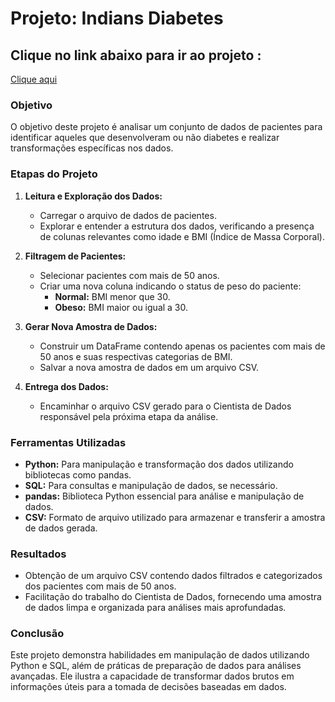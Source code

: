 # Projeto: Indians Diabetes

## Clique no link abaixo para ir ao projeto :

<a href="https://github.com/leonardocapristo/DA_Indians_Diabetes/blob/main/DA_Indians_Diabetes.ipynb">Clique aqui</a>

### Objetivo
O objetivo deste projeto é analisar um conjunto de dados de pacientes para identificar aqueles que desenvolveram ou não diabetes e realizar transformações específicas nos dados.

### Etapas do Projeto

1. **Leitura e Exploração dos Dados:**
   - Carregar o arquivo de dados de pacientes.
   - Explorar e entender a estrutura dos dados, verificando a presença de colunas relevantes como idade e BMI (Índice de Massa Corporal).

2. **Filtragem de Pacientes:**
   - Selecionar pacientes com mais de 50 anos.
   - Criar uma nova coluna indicando o status de peso do paciente:
     - **Normal:** BMI menor que 30.
     - **Obeso:** BMI maior ou igual a 30.

3. **Gerar Nova Amostra de Dados:**
   - Construir um DataFrame contendo apenas os pacientes com mais de 50 anos e suas respectivas categorias de BMI.
   - Salvar a nova amostra de dados em um arquivo CSV.

4. **Entrega dos Dados:**
   - Encaminhar o arquivo CSV gerado para o Cientista de Dados responsável pela próxima etapa da análise.

### Ferramentas Utilizadas
- **Python:** Para manipulação e transformação dos dados utilizando bibliotecas como pandas.
- **SQL:** Para consultas e manipulação de dados, se necessário.
- **pandas:** Biblioteca Python essencial para análise e manipulação de dados.
- **CSV:** Formato de arquivo utilizado para armazenar e transferir a amostra de dados gerada.

### Resultados
- Obtenção de um arquivo CSV contendo dados filtrados e categorizados dos pacientes com mais de 50 anos.
- Facilitação do trabalho do Cientista de Dados, fornecendo uma amostra de dados limpa e organizada para análises mais aprofundadas.

### Conclusão
Este projeto demonstra habilidades em manipulação de dados utilizando Python e SQL, além de práticas de preparação de dados para análises avançadas. Ele ilustra a capacidade de transformar dados brutos em informações úteis para a tomada de decisões baseadas em dados.
